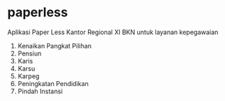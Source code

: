 # paperless
Aplikasi Paper Less  Kantor Regional XI BKN untuk layanan kepegawaian

1. Kenaikan Pangkat Pilihan
2. Pensiun
3. Karis
4. Karsu
5. Karpeg
6. Peningkatan Pendidikan
7. Pindah Instansi
